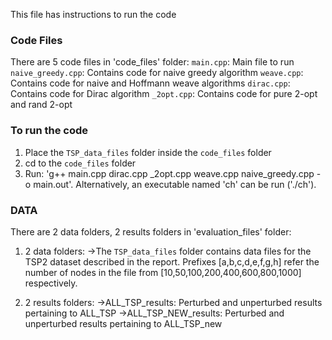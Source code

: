 This file has instructions to run the code

### Code Files
There are 5 code files in 'code_files' folder:
`main.cpp`: Main file to run
`naive_greedy.cpp`: Contains code for naive greedy algorithm
`weave.cpp`: Contains code for naive and Hoffmann weave algorithms
`dirac.cpp`: Contains code for Dirac algorithm
`_2opt.cpp`: Contains code for pure 2-opt and rand 2-opt

### To run the code
1. Place the `TSP_data_files` folder inside the `code_files` folder
2. cd to the `code_files` folder
3. Run: 'g++ main.cpp dirac.cpp _2opt.cpp weave.cpp naive_greedy.cpp -o main.out'. Alternatively, an executable named 'ch' can be run ('./ch').

### DATA
There are 2 data folders, 2 results folders in 'evaluation_files' folder:
1. 2 data folders:
->The `TSP_data_files` folder contains data files for the TSP2 dataset described in the report. Prefixes [a,b,c,d,e,f,g,h] refer the number of nodes in the file from [10,50,100,200,400,600,800,1000] respectively.

2. 2 results folders:
->ALL_TSP_results: Perturbed and unperturbed results pertaining to ALL_TSP
->ALL_TSP_NEW_results: Perturbed and unperturbed results pertaining to ALL_TSP_new

